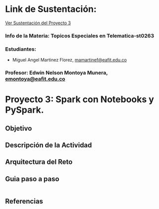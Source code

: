 # Link de Sustentación:
[Ver Sustentación del Proyecto 3]()


### Info de la Materia: Topicos Especiales en Telematica-st0263

### Estudiantes:
- Miguel Angel Martinez Florez, mamartinef@eafit.edu.co

### Profesor:  Edwin Nelson Montoya Munera, emontoya@eafit.edu.co  

# Proyecto 3: Spark con Notebooks y PySpark.

##  Objetivo

## Descripción de la Actividad

## Arquitectura del Reto

## Guia paso a paso
```
```
## Referencias
